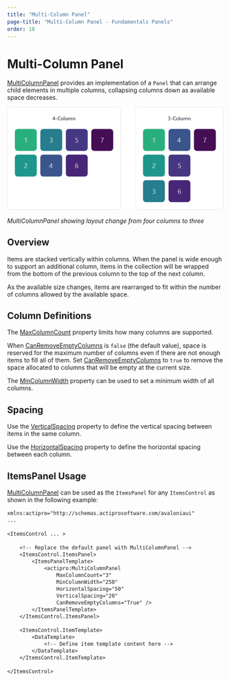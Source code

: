 ```yaml
---
title: "Multi-Column Panel"
page-title: "Multi-Column Panel - Fundamentals Panels"
order: 10
---
```

# Multi-Column Panel

[MultiColumnPanel](xref:@ActiproUIRoot.Controls.MultiColumnPanel) provides an implementation of a `Panel` that can arrange child elements in multiple columns, collapsing columns down as available space decreases.

![Screenshot](../images/multi-column-panel.png)

*MultiColumnPanel showing layout change from four columns to three*

## Overview

Items are stacked vertically within columns.  When the panel is wide enough to support an additional column, items in the collection will be wrapped from the bottom of the previous column to the top of the next column.

As the available size changes, items are rearranged to fit within the number of columns allowed by the available space.

## Column Definitions

The [MaxColumnCount](xref:@ActiproUIRoot.Controls.MultiColumnPanel.MaxColumnCount) property limits how many columns are supported.

When [CanRemoveEmptyColumns](xref:@ActiproUIRoot.Controls.MultiColumnPanel.CanRemoveEmptyColumns) is `false` (the default value), space is reserved for the maximum number of columns even if there are not enough items to fill all of them.  Set [CanRemoveEmptyColumns](xref:@ActiproUIRoot.Controls.MultiColumnPanel.CanRemoveEmptyColumns) to `true` to remove the space allocated to columns that will be empty at the current size.

The [MinColumnWidth](xref:@ActiproUIRoot.Controls.MultiColumnPanel.MinColumnWidth) property can be used to set a minimum width of all columns.

## Spacing

Use the [VerticalSpacing](xref:@ActiproUIRoot.Controls.MultiColumnPanel.VerticalSpacing) property to define the vertical spacing between items in the same column.

Use the [HorizontalSpacing](xref:@ActiproUIRoot.Controls.MultiColumnPanel.HorizontalSpacing) property to define the horizontal spacing between each column.

## ItemsPanel Usage

[MultiColumnPanel](xref:@ActiproUIRoot.Controls.MultiColumnPanel) can be used as the `ItemsPanel` for any `ItemsControl` as shown in the following example:

```xaml
xmlns:actipro="http://schemas.actiprosoftware.com/avaloniaui"
...

<ItemsControl ... >

	<!-- Replace the default panel with MultiColumnPanel -->
	<ItemsControl.ItemsPanel>
		<ItemsPanelTemplate>
			<actipro:MultiColumnPanel
				MaxColumnCount="3"
				MinColumnWidth="250"
				HorizontalSpacing="50"
				VerticalSpacing="20"
				CanRemoveEmptyColumns="True" />
		</ItemsPanelTemplate>
	</ItemsControl.ItemsPanel>

	<ItemsControl.ItemTemplate>
		<DataTemplate>
			<!-- Define item template content here -->
		</DataTemplate>
	</ItemsControl.ItemTemplate>

</ItemsControl>
```
